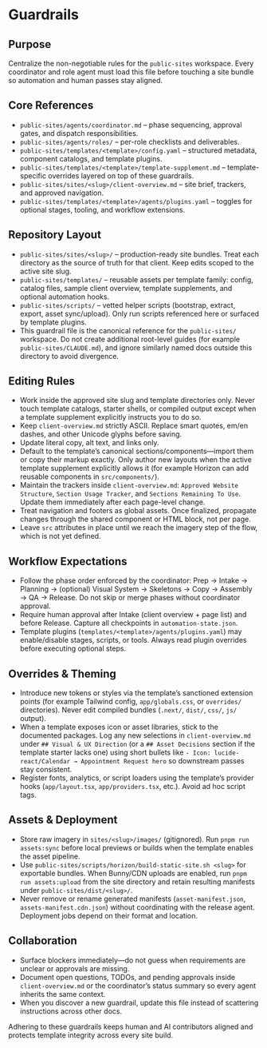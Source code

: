 # Guardrails

## Purpose
Centralize the non-negotiable rules for the `public-sites` workspace. Every coordinator and role agent must load this file before touching a site bundle so automation and human passes stay aligned.

## Core References
- `public-sites/agents/coordinator.md` – phase sequencing, approval gates, and dispatch responsibilities.
- `public-sites/agents/roles/` – per-role checklists and deliverables.
- `public-sites/templates/<template>/config.yaml` – structured metadata, component catalogs, and template plugins.
- `public-sites/templates/<template>/template-supplement.md` – template-specific overrides layered on top of these guardrails.
- `public-sites/sites/<slug>/client-overview.md` – site brief, trackers, and approved navigation.
- `public-sites/templates/<template>/agents/plugins.yaml` – toggles for optional stages, tooling, and workflow extensions.

## Repository Layout
- `public-sites/sites/<slug>/` – production-ready site bundles. Treat each directory as the source of truth for that client. Keep edits scoped to the active site slug.
- `public-sites/templates/` – reusable assets per template family: config, catalog files, sample client overview, template supplements, and optional automation hooks.
- `public-sites/scripts/` – vetted helper scripts (bootstrap, extract, export, asset sync/upload). Only run scripts referenced here or surfaced by template plugins.
- This guardrail file is the canonical reference for the `public-sites/` workspace. Do not create additional root-level guides (for example `public-sites/CLAUDE.md`), and ignore similarly named docs outside this directory to avoid divergence.

## Editing Rules
- Work inside the approved site slug and template directories only. Never touch template catalogs, starter shells, or compiled output except when a template supplement explicitly instructs you to do so.
- Keep `client-overview.md` strictly ASCII. Replace smart quotes, em/en dashes, and other Unicode glyphs before saving.
- Update literal copy, alt text, and links only.
- Default to the template’s canonical sections/components—import them or copy their markup exactly. Only author new layouts when the active template supplement explicitly allows it (for example Horizon can add reusable components in `src/components/`).
- Maintain the trackers inside `client-overview.md`: `Approved Website Structure`, `Section Usage Tracker`, and `Sections Remaining To Use`. Update them immediately after each page-level change.
- Treat navigation and footers as global assets. Once finalized, propagate changes through the shared component or HTML block, not per page.
- Leave `src` attributes in place until we reach the imagery step of the flow, which is not yet defined.

## Workflow Expectations
- Follow the phase order enforced by the coordinator: Prep → Intake → Planning → (optional) Visual System → Skeletons → Copy → Assembly → QA → Release. Do not skip or merge phases without coordinator approval.
- Require human approval after Intake (client overview + page list) and before Release. Capture all checkpoints in `automation-state.json`.
- Template plugins (`templates/<template>/agents/plugins.yaml`) may enable/disable stages, scripts, or tools. Always read plugin overrides before executing optional steps.

## Overrides & Theming
- Introduce new tokens or styles via the template’s sanctioned extension points (for example Tailwind config, `app/globals.css`, or `overrides/` directories). Never edit compiled bundles (`.next/`, `dist/`, `css/`, `js/` output).
- When a template exposes icon or asset libraries, stick to the documented packages. Log any new selections in `client-overview.md` under `## Visual & UX Direction` (or a `## Asset Decisions` section if the template starter lacks one) using short bullets like `- Icon: lucide-react/Calendar → Appointment Request hero` so downstream passes stay consistent.
- Register fonts, analytics, or script loaders using the template’s provider hooks (`app/layout.tsx`, `app/providers.tsx`, etc.). Avoid ad hoc script tags.

## Assets & Deployment
- Store raw imagery in `sites/<slug>/images/` (gitignored). Run `pnpm run assets:sync` before local previews or builds when the template enables the asset pipeline.
- Use `public-sites/scripts/horizon/build-static-site.sh <slug>` for exportable bundles. When Bunny/CDN uploads are enabled, run `pnpm run assets:upload` from the site directory and retain resulting manifests under `public-sites/dist/<slug>/`.
- Never remove or rename generated manifests (`asset-manifest.json`, `assets-manifest.cdn.json`) without coordinating with the release agent. Deployment jobs depend on their format and location.

## Collaboration
- Surface blockers immediately—do not guess when requirements are unclear or approvals are missing.
- Document open questions, TODOs, and pending approvals inside `client-overview.md` or the coordinator’s status summary so every agent inherits the same context.
- When you discover a new guardrail, update this file instead of scattering instructions across other docs.

Adhering to these guardrails keeps human and AI contributors aligned and protects template integrity across every site build.
